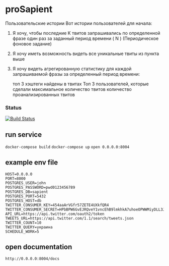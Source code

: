 # proSapient
Пользовательские истории
Вот истории пользователей для начала:

1. Я хочу, чтобы последние K твитов запрашивались по определенной фразе
один раз за заданный период времени ( N ) (Периодическое фоновое задание)

2. Я хочу иметь возможность видеть все уникальные твиты из пункта выше

3. Я хочу видеть агрегированную статистику для каждой запрашиваемой фразы 
за определенный период времени:

    топ 3 хэштеги найдены в твитах
    Топ 3 пользователей, которые сделали максимальное количество твитов 
    количество проанализированных твитов

### Status
[![Build Status](https://travis-ci.org/keyprqa/GitHubAPI.svg?branch=master)](https://travis-ci.org/keyprqa/GitHubAPI)

## run service
`docker-compose build`
`docker-compose up`
`open 0.0.0.0:8004`

## example env file
```
HOST=0.0.0.0
PORT=8000
POSTGRES_USER=john
POSTGRES_PASSWORD=pwd0123456789
POSTGRES_DB=sapient
POSTGRES_PORT=5432
POSTGRES_HOST=db
TWITTER_CONSUMER_KEY=454aaArVGfr57ZETE4UXkfQR4
TWITTER_CONSUMER_SECRET=HPbBPW6GvEJRQveY1vncEhB9lmkhkA7uhoeOPWWMiyDLL3J45A
API_URL=https://api.twitter.com/oauth2/token
TWEETS_URL=https://api.twitter.com/1.1/search/tweets.json
TWITTER_COUNT=10
TWITTER_QUERY=украина
SCHEDULE_WORK=5
```

## open documentation
`http://0.0.0.0:8004/docs`